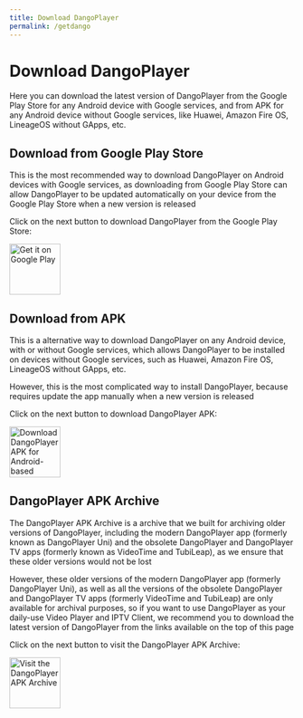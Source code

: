 ```yaml
---
title: Download DangoPlayer 
permalink: /getdango
---
```

# Download DangoPlayer
Here you can download the latest version of DangoPlayer from the Google Play Store for any Android device with Google services, and from APK for any Android device without Google services, like Huawei, Amazon Fire OS, LineageOS without GApps, etc.

## Download from Google Play Store 
This is the most recommended way to download DangoPlayer on Android devices with Google services, as downloading from Google Play Store can allow DangoPlayer to be updated automatically on your device from the Google Play Store when a new version is released

Click on the next button to download DangoPlayer from the Google Play Store:

<a href='https://play.google.com/store/apps/details?id=com.brunochanrio.dangoplayeruni&pcampaignid=pcampaignidMKT-Other-global-all-co-prtnr-py-PartBadge-Mar2515-1'><img alt='Get it on Google Play' height='90' src='https://play.google.com/intl/en_us/badges/static/images/badges/en_badge_web_generic.png'/></a>

## Download from APK
This is a alternative way to download DangoPlayer on any Android device, with or without Google services, which allows DangoPlayer to be installed on devices without Google services, such as Huawei, Amazon Fire OS, LineageOS without GApps, etc.

However, this is the most complicated way to install DangoPlayer, because requires update the app manually when a new version is released

Click on the next button to download DangoPlayer APK:

<a href="https://brunochanrio.github.io/DangoPlayer/getdango/apk"><img alt="Download DangoPlayer APK for Android-based devices" height="90" src="https://brunochanrio.github.io/DangoPlayer/assets/GetAndroidAPK.png"/></a>

## DangoPlayer APK Archive 
The DangoPlayer APK Archive is a archive that we built for archiving older versions of DangoPlayer, including the modern DangoPlayer app (formerly known as DangoPlayer Uni) and the obsolete DangoPlayer and DangoPlayer TV apps (formerly known as VideoTime and TubiLeap), as we ensure that these older versions would not be lost

However, these older versions of the modern DangoPlayer app (formerly DangoPlayer Uni), as well as all the versions of the obsolete DangoPlayer and DangoPlayer TV apps (formerly VideoTime and TubiLeap) are only available for archival purposes, so if you want to use DangoPlayer as your daily-use Video Player and IPTV Client, we recommend you to download the latest version of DangoPlayer from the links available on the top of this page

Click on the next button to visit the DangoPlayer APK Archive:

<a href="https://brunochanrio.github.io/DangoPlayer/apkarchive"><img alt="Visit the DangoPlayer APK Archive" height="90" src="https://brunochanrio.github.io/DangoPlayer/assets/VisitAPKArchive.png"/></a>
